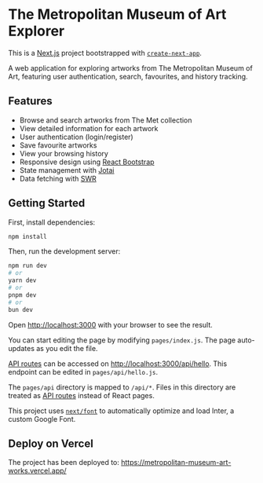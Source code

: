 # The Metropolitan Museum of Art Explorer

This is a [Next.js](https://nextjs.org/) project bootstrapped with [`create-next-app`](https://github.com/vercel/next.js/tree/canary/packages/create-next-app).

A web application for exploring artworks from The Metropolitan Museum of Art, featuring user authentication, search, favourites, and history tracking.

## Features

- Browse and search artworks from The Met collection
- View detailed information for each artwork
- User authentication (login/register)
- Save favourite artworks
- View your browsing history
- Responsive design using [React Bootstrap](https://react-bootstrap.github.io/)
- State management with [Jotai](https://jotai.org/)
- Data fetching with [SWR](https://swr.vercel.app/)

## Getting Started

First, install dependencies:

```bash
npm install
```

Then, run the development server:

```bash
npm run dev
# or
yarn dev
# or
pnpm dev
# or
bun dev
```

Open [http://localhost:3000](http://localhost:3000) with your browser to see the result.

You can start editing the page by modifying `pages/index.js`. The page auto-updates as you edit the file.

[API routes](https://nextjs.org/docs/api-routes/introduction) can be accessed on [http://localhost:3000/api/hello](http://localhost:3000/api/hello). This endpoint can be edited in `pages/api/hello.js`.

The `pages/api` directory is mapped to `/api/*`. Files in this directory are treated as [API routes](https://nextjs.org/docs/api-routes/introduction) instead of React pages.

This project uses [`next/font`](https://nextjs.org/docs/basic-features/font-optimization) to automatically optimize and load Inter, a custom Google Font.

## Deploy on Vercel

The project has been deployed to: https://metropolitan-museum-art-works.vercel.app/
